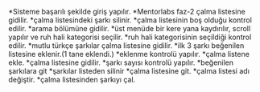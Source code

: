 *Sisteme başarılı şekilde giriş yapılır. 
*Mentorlabs faz-2 çalma listesine gidilir. 
*çalma listesindeki şarkı silinir. 
*çalma listesinin boş olduğu kontrol edilir. 
*arama bölümüne gidilir. 
*üst menüde bir kere yana kaydırılır, scroll yapılır ve ruh hali kategorisi seçilir. 
*ruh hali kategorisinin seçildiği kontrol edilir.
*mutlu türkçe şarkılar çalma listesine gidilir.
*ilk 3 şarkı beğenilen listesine eklenir.(1 tane eklendi.)
*eklenme kontrolü yapılır.
*çalma listene ekle.
*çalma listesine gidilir.
*şarkı sayısı kontrolü yapılır.
*beğenilen şarkılara git
*şarkılar listeden silinir
*çalma listesine git.
*çalma listesi adı değiştir.
*çalma listesinden şarkıyı çal.
